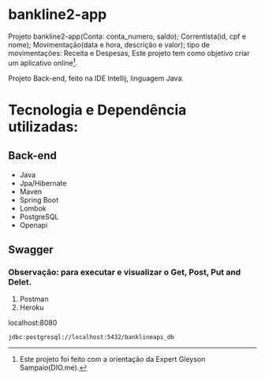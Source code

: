 # bankline2-app

Projeto bankline2-app(Conta: conta_numero, saldo); Correntista(id, cpf e nome); Movimentação(data e hora, descrição e valor); tipo de movimentações: Receita e Despesas, 
Este projeto tem como objetivo criar um aplicativo online[^1].

Projeto Back-end, feito na IDE Intellij, linguagem Java.

#  Tecnologia e Dependência utilizadas:
##  Back-end
-  Java  
-  Jpa/Hibernate
-  Maven
-  Spring Boot
-  Lombok
-  PostgreSQL
-  Openapi
  
##  Swagger
###  Observação: para executar e visualizar o Get, Post, Put and Delet.
1. Postman
2. Heroku

localhost:8080 
```
jdbc:postgresql://localhost:5432/banklineapi_db
```

[^1]: Este projeto foi feito com a orientação da Expert Gleyson Sampaio(DIO.me).
